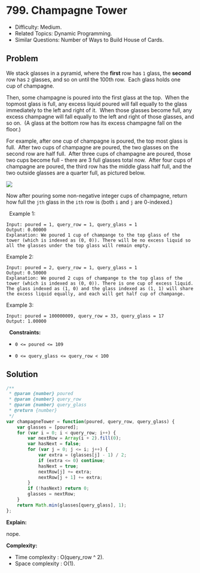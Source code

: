 # 799. Champagne Tower

- Difficulty: Medium.
- Related Topics: Dynamic Programming.
- Similar Questions: Number of Ways to Build House of Cards.

## Problem

We stack glasses in a pyramid, where the **first** row has `1` glass, the **second** row has `2` glasses, and so on until the 100th row.  Each glass holds one cup of champagne.

Then, some champagne is poured into the first glass at the top.  When the topmost glass is full, any excess liquid poured will fall equally to the glass immediately to the left and right of it.  When those glasses become full, any excess champagne will fall equally to the left and right of those glasses, and so on.  (A glass at the bottom row has its excess champagne fall on the floor.)

For example, after one cup of champagne is poured, the top most glass is full.  After two cups of champagne are poured, the two glasses on the second row are half full.  After three cups of champagne are poured, those two cups become full - there are 3 full glasses total now.  After four cups of champagne are poured, the third row has the middle glass half full, and the two outside glasses are a quarter full, as pictured below.


![](https://s3-lc-upload.s3.amazonaws.com/uploads/2018/03/09/tower.png)


Now after pouring some non-negative integer cups of champagne, return how full the `jth` glass in the `ith` row is (both `i` and `j` are 0-indexed.)

 
Example 1:

```
Input: poured = 1, query_row = 1, query_glass = 1
Output: 0.00000
Explanation: We poured 1 cup of champange to the top glass of the tower (which is indexed as (0, 0)). There will be no excess liquid so all the glasses under the top glass will remain empty.
```

Example 2:

```
Input: poured = 2, query_row = 1, query_glass = 1
Output: 0.50000
Explanation: We poured 2 cups of champange to the top glass of the tower (which is indexed as (0, 0)). There is one cup of excess liquid. The glass indexed as (1, 0) and the glass indexed as (1, 1) will share the excess liquid equally, and each will get half cup of champange.
```

Example 3:

```
Input: poured = 100000009, query_row = 33, query_glass = 17
Output: 1.00000
```

 
**Constraints:**


	
- `0 <= poured <= 109`
	
- `0 <= query_glass <= query_row < 100`


## Solution

```javascript
/**
 * @param {number} poured
 * @param {number} query_row
 * @param {number} query_glass
 * @return {number}
 */
var champagneTower = function(poured, query_row, query_glass) {
    var glasses = [poured];
    for (var i = 0; i < query_row; i++) {
        var nextRow = Array(i + 2).fill(0);
        var hasNext = false;
        for (var j = 0; j <= i; j++) {
            var extra = (glasses[j] - 1) / 2;
            if (extra <= 0) continue;
            hasNext = true;
            nextRow[j] += extra;
            nextRow[j + 1] += extra;
        }
        if (!hasNext) return 0;
        glasses = nextRow;
    }
    return Math.min(glasses[query_glass], 1); 
};
```

**Explain:**

nope.

**Complexity:**

* Time complexity : O(query_row ^ 2).
* Space complexity : O(1).
